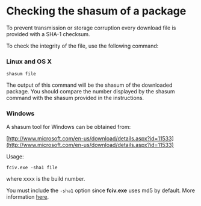 # Checking the shasum of a package

To prevent transmission or storage corruption every download file is provided with a SHA-1 checksum.

To check the integrity of the file, use the following command:

### Linux and OS X

```
shasum file
```

The output of this command will be the shasum of the downloaded package. You should compare the number displayed by the shasum command with the shasum provided in the instructions.

### Windows

A shasum tool for Windows can be obtained from:

[http://www.microsoft.com/en-us/download/details.aspx?id=11533](http://www.microsoft.com/en-us/download/details.aspx?id=11533)

Usage:

```
fciv.exe -sha1 file
```

where xxxx is the build number.

You must include the `-sha1` option since __fciv.exe__ uses md5 by default. More information [here](http://support2.microsoft.com/kb/889768).